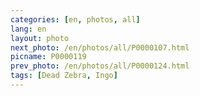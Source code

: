 ```yaml
---
categories: [en, photos, all]
lang: en
layout: photo
next_photo: /en/photos/all/P0000107.html
picname: P0000119
prev_photo: /en/photos/all/P0000124.html
tags: [Dead Zebra, Ingo]
---
```

